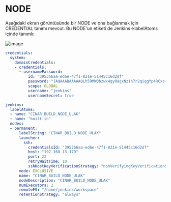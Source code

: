 # NODE 

Aşağıdaki ekran görüntüsünde bir NODE ve ona bağlanmak için CREDENTIAL tanımı mevcut. Bu NODE'un etiketi de Jenkins->labelAtoms içinde tanımlı:

![image](https://user-images.githubusercontent.com/261946/192587533-8dac81a8-97a7-4292-a568-91ee64e6d8ca.png)

```yaml
credentials:
  system:
    domainCredentials:
    - credentials:
      - usernamePassword:
          id: "3953b6aa-ed6e-47f1-821e-51445c16d2df"
          password: "{AQAAABAAAAAQLh59MW0bzwx4qyOagxNz1h7r2qiqgYp4RCxs+XBAfF8=}"
          scope: GLOBAL
          username: "jenkins"
          usernameSecret: true

jenkins:
  labelAtoms:
  - name: "CINAR_BUILD_NODE_ULAK"
  - name: "built-in"
  nodes:
  - permanent:
      labelString: "CINAR_BUILD_NODE_ULAK"
      launcher:
        ssh:
          credentialsId: "3953b6aa-ed6e-47f1-821e-51445c16d2df"
          host: "192.168.13.179"
          port: 22
          retryWaitTime: 10
          sshHostKeyVerificationStrategy: "nonVerifyingKeyVerificationStrategy"
      mode: EXCLUSIVE
      name: "CINAR_BUILD_NODE_ULAK"
      nodeDescription: "CINAR_BUILD_NODE_ULAK"
      numExecutors: 2
      remoteFS: "/home/jenkins/workspace"
      retentionStrategy: "always"
```
